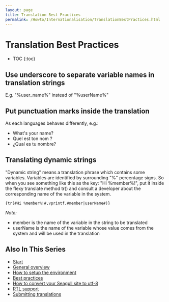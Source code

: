 ```yaml
---
layout: page
title: Translation Best Practices
permalink: /Howto/Internationalisation/TranslationBestPractices.html
---
```


<!-- Name: Howto/Internationalisation/TranslationBestPractices -->
<!-- Version: 5 -->
<!-- Last-Modified: 2009/03/04 10:52:00 -->
<!-- Author: demian -->
<!-- Status: In Progress -->

# Translation Best Practices
* TOC
{:toc}

## Use underscore to separate variable names in translation strings

E.g. "%user\_name%" instead of "%userName%"

## Put punctuation marks inside the translation

As each languages behaves differently, e.g.:
 * What's your name?
 * Quel est ton nom ?
 * ¿Qual es tu nombre?

## Translating dynamic strings
"Dynamic string" means a translation phrase which contains some variables. Variables are identified by surrounding "%" percentage signs. So when you see something like this as the key: "Hi %member%!", put it inside the flexy translate method tr() and consult a developer about the corresponding name of the variable in the system.


	{tr(#Hi %member%!#,vprintf,#member|userName#)}

*Note:*
 * member is the name of the variable in the string to be translated
 * userName is the name of the variable whose value comes from the system and will be used in the translation

## Also In This Series

 - [Start][1]
 - [General overview][2]
 - [How to setup the environment][3]
 - [Best practices][4]
 - [How to convert your Seagull site to utf-8][5]
 - [RTL support][6]
 - [Submitting translations][7]

[1]:	/Howto/Internationalisation.html
[2]:	/Howto/Internationalisation/General.html
[3]:	/Howto/Internationalisation/TechSetup.html
[4]:	/Howto/Internationalisation/TranslationBestPractices.html
[5]:	/Howto/Internationalisation/ConvertingSeagullSitesToUtf8.html
[6]:	/Howto/Internationalisation/HebrewAndRtlLanguages.html
[7]:	/Howto/Internationalisation/SubmittingTranslations.html